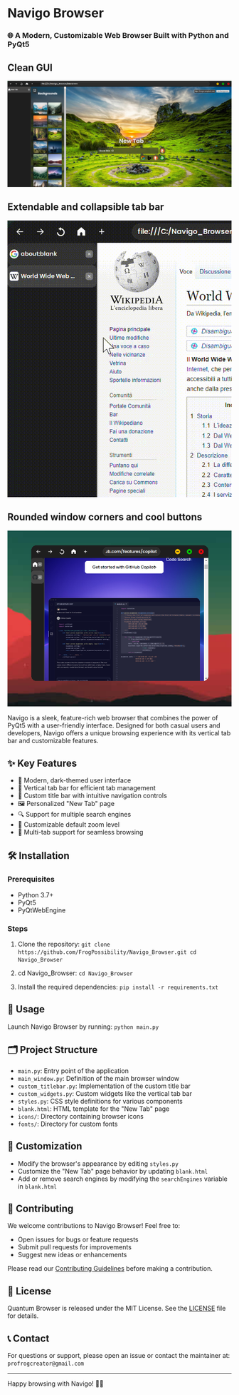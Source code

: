 # Navigo Browser

### 🌐 A Modern, Customizable Web Browser Built with Python and PyQt5

## Clean GUI
![](https://github.com/FrogPossibility/Navigo_Browser/blob/master/.github/screen1.png)

## Extendable and collapsible tab bar
![](https://github.com/FrogPossibility/Navigo_Browser/blob/master/.github/gif1.gif)

## Rounded window corners and cool buttons
![](https://github.com/FrogPossibility/Navigo_Browser/blob/master/.github/screen3.png)

Navigo is a sleek, feature-rich web browser that combines the power of PyQt5 with a user-friendly interface. Designed for both casual users and developers, Navigo offers a unique browsing experience with its vertical tab bar and customizable features.

## ✨ Key Features

- 🎨 Modern, dark-themed user interface
- 📑 Vertical tab bar for efficient tab management
- 🧭 Custom title bar with intuitive navigation controls
- 🖼️ Personalized "New Tab" page
- 🔍 Support for multiple search engines
- 🔧 Customizable default zoom level
- 🚀 Multi-tab support for seamless browsing

## 🛠️ Installation

### Prerequisites
- Python 3.7+
- PyQt5
- PyQtWebEngine

### Steps
1. Clone the repository:
 `git clone https://github.com/FrogPossibility/Navigo_Browser.git cd Navigo_Browser`

2. cd Navigo_Browser:
`cd Navigo_Browser`

3. Install the required dependencies:
`pip install -r requirements.txt`

## 🚀 Usage

Launch Navigo Browser by running:
`python main.py`

## 🗂️ Project Structure

- `main.py`: Entry point of the application
- `main_window.py`: Definition of the main browser window
- `custom_titlebar.py`: Implementation of the custom title bar
- `custom_widgets.py`: Custom widgets like the vertical tab bar
- `styles.py`: CSS style definitions for various components
- `blank.html`: HTML template for the "New Tab" page
- `icons/`: Directory containing browser icons
- `fonts/`: Directory for custom fonts

## 🎨 Customization

- Modify the browser's appearance by editing `styles.py`
- Customize the "New Tab" page behavior by updating `blank.html`
- Add or remove search engines by modifying the `searchEngines` variable in `blank.html`

## 🤝 Contributing

We welcome contributions to Navigo Browser! Feel free to:

- Open issues for bugs or feature requests
- Submit pull requests for improvements
- Suggest new ideas or enhancements

Please read our [Contributing Guidelines](CONTRIBUTING.md) before making a contribution.

## 📜 License

Quantum Browser is released under the MIT License. See the [LICENSE](LICENSE) file for details.

## 📞 Contact

For questions or support, please open an issue or contact the maintainer at:
`profrogcreator@gmail.com`

---

Happy browsing with Navigo! 🚀✨
